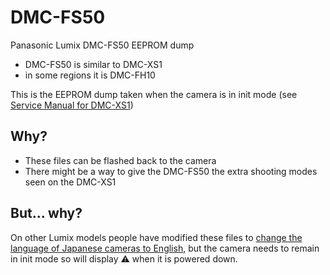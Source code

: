 # DMC-FS50
Panasonic Lumix DMC-FS50 EEPROM dump

- DMC-FS50 is similar to DMC-XS1
- in some regions it is DMC-FH10

This is the EEPROM dump taken when the camera is in init mode (see [Service Manual for DMC-XS1](https://elektrotanya.com/panasonic_dmc-xs1.pdf/download.html))

## Why?

- These files can be flashed back to the camera
- There might be a way to give the DMC-FS50 the extra shooting modes seen on the DMC-XS1

## But... why?

On other Lumix models people have modified these files to [change the language of Japanese cameras to English](https://www.dpreview.com/forums/thread/4672435), but the camera needs to remain in init mode so will display ⚠️ when it is powered down.
